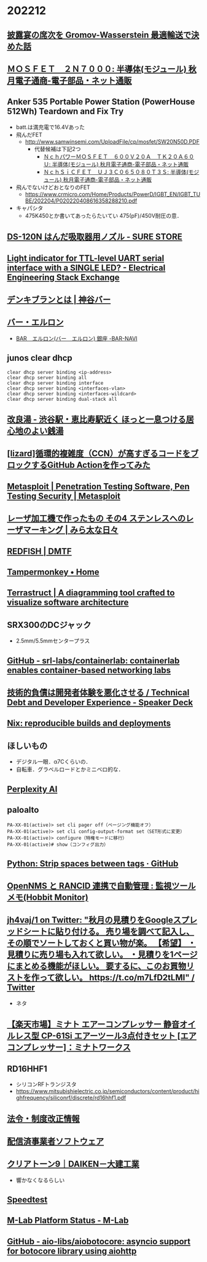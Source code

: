 # 202212

## [披露宴の席次を Gromov-Wasserstein 最適輸送で決めた話](https://zenn.dev/akira_t/articles/seat-opt-via-gw)

## [ＭＯＳＦＥＴ　２Ｎ７０００: 半導体(モジュール) 秋月電子通商-電子部品・ネット通販](https://akizukidenshi.com/catalog/g/gI-09723/)

## Anker 535 Portable Power Station (PowerHouse 512Wh) Teardown and Fix Try
- batt.は満充電で16.4Vあった
- 飛んだFET
  - http://www.samwinsemi.com/UploadFile/cp/mosfet/SW20N50D.PDF
    - 代替候補は下記2つ
      - [ＮｃｈパワーＭＯＳＦＥＴ　６００Ｖ２０Ａ　ＴＫ２０Ａ６０Ｕ: 半導体(モジュール) 秋月電子通商-電子部品・ネット通販](https://akizukidenshi.com/catalog/g/gI-08419/)
      - [ＮｃｈＳｉＣＦＥＴ　ＵＪ３Ｃ０６５０８０Ｔ３Ｓ: 半導体(モジュール) 秋月電子通商-電子部品・ネット通販](https://akizukidenshi.com/catalog/g/gI-16323/)
- 飛んでないけどおとなりのFET
  - https://www.crmicro.com/Home/Products/PowerD/IGBT_EN/IGBT_TUBE/202204/P020220408616358288210.pdf
- キャパシタ
  - 475K450とか書いてあったらたいてい 475(pF)/450V耐圧の意．

## [DS-120N はんだ吸取器用ノズル - SURE STORE](https://www.sure-store.com/product/461)

## [Light indicator for TTL-level UART serial interface with a SINGLE LED? - Electrical Engineering Stack Exchange](https://electronics.stackexchange.com/questions/564486/light-indicator-for-ttl-level-uart-serial-interface-with-a-single-led)

## [デンキブランとは | 神谷バー](http://www.kamiya-bar.com/denkibran.html)

## [バー・エルロン](http://www.ginzanoyoru.com/shopinfo/35714031/35714031.html)
- [BAR　エルロン(バー　エルロン) 銀座 -BAR-NAVI](https://bar-navi.suntory.co.jp/shop/0335714031/)

## junos clear dhcp
```
clear dhcp server binding <ip-address>
clear dhcp server binding all
clear dhcp server binding interface
clear dhcp server binding <interfaces-vlan>
clear dhcp server binding <interfaces-wildcard>
clear dhcp server binding dual-stack all
```

## [改良湯 - 渋谷駅・恵比寿駅近く ほっと一息つける居心地のよい銭湯](https://kairyou-yu.com/)

## [[lizard]循環的複雑度（CCN）が高すぎるコードをブロックするGitHub Actionを作ってみた](https://zenn.dev/u_not/articles/e9d0c47d306ba6)

## [Metasploit | Penetration Testing Software, Pen Testing Security | Metasploit](https://www.metasploit.com/)

## [レーザ加工機で作ったもの その4 ステンレスへのレーザマーキング  |  みら太な日々](https://miratanahibi.com/lasersample04)

## [REDFISH | DMTF](https://www.dmtf.org/standards/redfish)

## [Tampermonkey • Home](https://www.tampermonkey.net/)

## [Terrastruct | A diagramming tool crafted to visualize software architecture](https://terrastruct.com/)

## SRX300のDCジャック
- 2.5mm/5.5mmセンタープラス

## [GitHub - srl-labs/containerlab: containerlab enables container-based networking labs](https://github.com/srl-labs/containerlab)

## [技術的負債は開発者体験を悪化させる / Technical Debt and Developer Experience - Speaker Deck](https://htn.to/3NwvjLEpLY)

## [Nix: reproducible builds and deployments](https://nixos.org/)

## ほしいもの
- デジタル一眼．α7Cくらいの．
- 自転車．グラベルロードとかミニベロ的な．

## [Perplexity AI](https://www.perplexity.ai/)

## paloalto
```
PA-XX-01(active)> set cli pager off（ページング機能オフ）
PA-XX-01(active)> set cli config-output-format set（SET形式に変更）
PA-XX-01(active)> configure（特権モードに移行）
PA-XX-01(active)# show（コンフィグ出力）
```

## [Python: Strip spaces between tags · GitHub](https://gist.github.com/23maverick23/5789601)

## [OpenNMS と RANCID 連携で自動管理 : 監視ツール メモ(Hobbit Monitor)](https://fungk.exblog.jp/13082867/)

## [jh4vaj/1 on Twitter: "秋月の見積りをGoogleスプレッドシートに貼り付ける。 売り場を調べて記入し、その順でソートしておくと買い物が楽。 【希望】 ・見積りに売り場も入れて欲しい。 ・見積りを1ページにまとめる機能がほしい。 要するに、このお買物リストを作って欲しい。 https://t.co/m7LfD2tLMI" / Twitter](https://twitter.com/jh4vaj/status/1607762000884666371)
- ネタ

## [【楽天市場】ミナト エアーコンプレッサー 静音オイルレス型 CP-61Si エアーツール3点付きセット [エアコンプレッサー]：ミナトワークス](https://item.rakuten.co.jp/minatodenk/mt-0016057/)

## RD16HHF1
- シリコンRFトランジスタ
- https://www.mitsubishielectric.co.jp/semiconductors/content/product/highfrequency/siliconrf/discrete/rd16hhf1.pdf

## [法令・制度改正情報](https://www.jarl.org/Japanese/2_Joho/2-2_Regulation/2-2.htm)

## [配信済事業者ソフトウェア](http://ntt.setup:8888/t)

## [クリアトーン9｜DAIKEN－大建工業](https://www.daiken.jp/ceiling/lineup/14100162.html)
- 響かなくなるらしい

## [Speedtest](https://stadia.google.com/speedtest)

## [M-Lab Platform Status - M-Lab](https://www.measurementlab.net/status/)

## [GitHub - aio-libs/aiobotocore: asyncio support for botocore library using aiohttp](https://github.com/aio-libs/aiobotocore)
